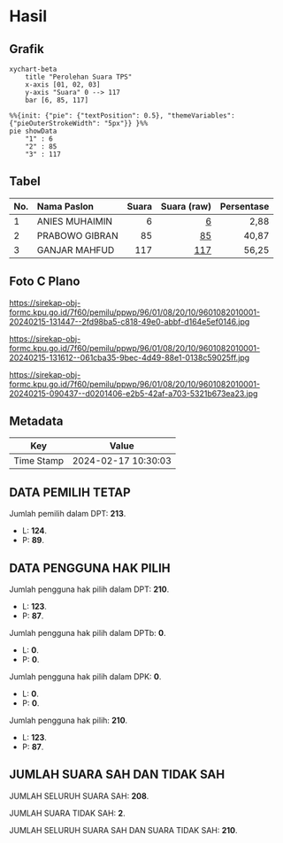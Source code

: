 # Hasil

## Grafik

```mermaid
xychart-beta
    title "Perolehan Suara TPS"
    x-axis [01, 02, 03]
    y-axis "Suara" 0 --> 117
    bar [6, 85, 117]
```

```mermaid
%%{init: {"pie": {"textPosition": 0.5}, "themeVariables": {"pieOuterStrokeWidth": "5px"}} }%%
pie showData
    "1" : 6
    "2" : 85
    "3" : 117
```

## Tabel

| No. | Nama Paslon    | Suara | Suara (raw) | Persentase |
|:--- |:-------------- | -----:| -----------:| ----------:|
| 1   | ANIES MUHAIMIN | 6     | [6][p-1]    | 2,88       |
| 2   | PRABOWO GIBRAN | 85    | [85][p-2]   | 40,87      |
| 3   | GANJAR MAHFUD  | 117   | [117][p-3]  | 56,25      |


[p-1]: https://github.com/gigit-pemilu/pemilu-2024-96-papua-barat-daya/blob/main/pilpres/hitung-suara/sub/96-papua-barat-daya/sub/01-sorong/sub/08-klamono/sub/2010-gisim-darat/sub/001-tps/sub/paslon-1.txt
[p-2]: https://github.com/gigit-pemilu/pemilu-2024-96-papua-barat-daya/blob/main/pilpres/hitung-suara/sub/96-papua-barat-daya/sub/01-sorong/sub/08-klamono/sub/2010-gisim-darat/sub/001-tps/sub/paslon-2.txt
[p-3]: https://github.com/gigit-pemilu/pemilu-2024-96-papua-barat-daya/blob/main/pilpres/hitung-suara/sub/96-papua-barat-daya/sub/01-sorong/sub/08-klamono/sub/2010-gisim-darat/sub/001-tps/sub/paslon-3.txt

## Foto C Plano

https://sirekap-obj-formc.kpu.go.id/7f60/pemilu/ppwp/96/01/08/20/10/9601082010001-20240215-131447--2fd98ba5-c818-49e0-abbf-d164e5ef0146.jpg

https://sirekap-obj-formc.kpu.go.id/7f60/pemilu/ppwp/96/01/08/20/10/9601082010001-20240215-131612--061cba35-9bec-4d49-88e1-0138c59025ff.jpg

https://sirekap-obj-formc.kpu.go.id/7f60/pemilu/ppwp/96/01/08/20/10/9601082010001-20240215-090437--d0201406-e2b5-42af-a703-5321b673ea23.jpg


## Metadata

| Key        | Value               |
| ---------- | ------------------- |
| Time Stamp | 2024-02-17 10:30:03 |


## DATA PEMILIH TETAP

Jumlah pemilih dalam DPT: **213**.
 * L: **124**.
 * P: **89**.

## DATA PENGGUNA HAK PILIH

Jumlah pengguna hak pilih dalam DPT: **210**.
 * L: **123**.
 * P: **87**.

Jumlah pengguna hak pilih dalam DPTb: **0**.
 * L: **0**.
 * P: **0**.

Jumlah pengguna hak pilih dalam DPK: **0**.
 * L: **0**.
 * P: **0**.

Jumlah pengguna hak pilih: **210**.
 * L: **123**.
 * P: **87**.

## JUMLAH SUARA SAH DAN TIDAK SAH

JUMLAH SELURUH SUARA SAH: **208**.

JUMLAH SUARA TIDAK SAH: **2**.

JUMLAH SELURUH SUARA SAH DAN SUARA TIDAK SAH: **210**.


